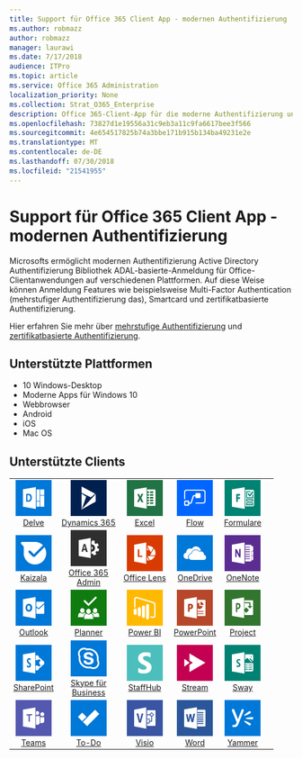 ```yaml
---
title: Support für Office 365 Client App - modernen Authentifizierung
ms.author: robmazz
author: robmazz
manager: laurawi
ms.date: 7/17/2018
audience: ITPro
ms.topic: article
ms.service: Office 365 Administration
localization_priority: None
ms.collection: Strat_O365_Enterprise
description: Office 365-Client-App für die moderne Authentifizierung unterstützt.
ms.openlocfilehash: 73827d1e19556a31c9eb3a11c9fa6617bee3f566
ms.sourcegitcommit: 4e654517825b74a3bbe171b915b134ba49231e2e
ms.translationtype: MT
ms.contentlocale: de-DE
ms.lasthandoff: 07/30/2018
ms.locfileid: "21541955"
---
```

# <a name="office-365-client-app-support---modern-authentication"></a>Support für Office 365 Client App - modernen Authentifizierung

Microsofts ermöglicht modernen Authentifizierung Active Directory Authentifizierung Bibliothek ADAL-basierte-Anmeldung für Office-Clientanwendungen auf verschiedenen Plattformen. Auf diese Weise können Anmeldung Features wie beispielsweise Multi-Factor Authentication (mehrstufiger Authentifizierung das), Smartcard und zertifikatbasierte Authentifizierung.

Hier erfahren Sie mehr über [mehrstufige Authentifizierung](https://docs.microsoft.com/azure/active-directory/authentication/multi-factor-authentication) und [zertifikatbasierte Authentifizierung](https://docs.microsoft.com/azure/active-directory/active-directory-certificate-based-authentication-get-started).

## <a name="supported-platforms"></a>Unterstützte Plattformen

 - 10 Windows-Desktop
 - Moderne Apps für Windows 10
 - Webbrowser
 - Android
 - iOS
 - Mac OS

## <a name="supported-clients"></a>Unterstützte Clients

| | | | | | |
|:---:|:---:|:---:|:---:|:---:|:---:|
| ![Symbol eingegangen](images/o365-delve-64x64.png) <br> [Delve](https://products.office.com/business/intelligent-search) | ![Symbol für Dynamics 365](images/o365-dynamics365-64x64.png) <br> [Dynamics 365](https://dynamics.microsoft.com) | ![Excel-Symbol](images/o365-excel-64x64.png) <br> [Excel](https://products.office.com/excel) | ![Fluss-Symbol](images/o365-flow-64x64.png) <br> [Flow](https://flow.microsoft.com) | ![Forms-Symbol](images/o365-forms-64x64.png) <br> [Formulare](https://flow.microsoft.com/connectors/shared_microsoftforms/microsoft-forms/) | 
| ![Kaizala-Symbol](images/o365-kaizala-64x64.png) <br> [Kaizala](https://products.office.com/en/business/microsoft-kaizala) | ![Office 365-Admin-Symbol](images/o365-o365admin-64x64.png) <br> [Office 365 <br> Admin](https://products.office.com/business/manage-office-365-admin-app) | ![Symbol für Lens](images/o365-lens-64x64.png) <br> [Office Lens](https://www.microsoft.com/p/office-lens/9wzdncrfj3t8?activetab=pivot%3Aoverviewtab) | ![OneDrive for Business-Symbol](images/o365-OneDrive-64x64.png) <br> [OneDrive](https://products.office.com/onedrive-for-business/online-cloud-storage) | ![OneNote-Symbol](images/o365-OneNote-64x64.png) <br> [OneNote](https://products.office.com/onenote)
| ![Outlook-Symbol](images/o365-outlook-64x64.png) <br> [Outlook](https://products.office.com/outlook) | ![Planner-Symbol](images/o365-planner-64x64.png) <br> [Planner](https://products.office.com/business/task-management-software) | ![PowerBI-Symbol](images/o365-powerbi-64x64.png) <br> [Power BI](https://powerbi.microsoft.com) | ![PowerPoint-Symbol](images/o365-powerpoint-64x64.png) <br> [PowerPoint](https://products.office.com/powerpoint) | ![Projektsymbol](images/o365-project-64x64.png) <br> [Project](https://products.office.com/project) 
| ![SharePoint-Symbol](images/o365-sharepoint-64x64.png) <br> [SharePoint](https://products.office.com/sharepoint) | ![Skype für Business-Symbol](images/o365-skypeforbusiness-64x64.png) <br> [Skype für <br> Business](https://www.skype.com/business/) | ![StaffHub-Symbol](images/o365-staffhub-64x64.png) <br> [StaffHub](https://products.office.com/microsoft-staffhub/staff-scheduling-software) | ![Stream-Symbol](images/o365-stream-64x64.png) <br> [Stream](https://stream.microsoft.com) | ![Sway Symbol](images/o365-sway-64x64.png) <br> [Sway](https://sway.com)
| ![Symbol für Teams](images/o365-teams-64x64.png) <br> [Teams](https://products.office.com/microsoft-teams/group-chat-software) | ![Aufgabe Symbol](images/o365-todo-64x64.png) <br> [To-Do](https://todo.microsoft.com) | ![Visio-Symbol](images/o365-visio-64x64.png) <br> [Visio](https://products.office.com/visio/flowchart-software) | ![Word-Symbol](images/o365-word-64x64.png) <br> [Word](https://products.office.com/word) | ![Yammer-Symbol](images/o365-yammer-64x64.png) <br> [Yammer](https://products.office.com/yammer/yammer-overview)